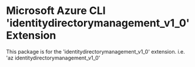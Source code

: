 Microsoft Azure CLI 'identitydirectorymanagement_v1_0' Extension
==========================================

This package is for the 'identitydirectorymanagement_v1_0' extension.
i.e. 'az identitydirectorymanagement_v1_0'
